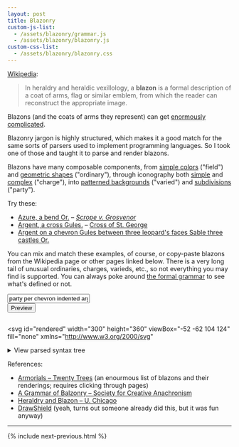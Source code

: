 ```yaml
---
layout: post
title: Blazonry
custom-js-list:
  - /assets/blazonry/grammar.js
  - /assets/blazonry/blazonry.js
custom-css-list:
  - /assets/blazonry/blazonry.css
---
```


[Wikipedia](https://en.wikipedia.org/wiki/Blazon):

> In heraldry and heraldic vexillology, a **blazon** is a formal description of a coat of arms, flag or similar emblem, from which the reader can reconstruct the appropriate image.

Blazons (and the coats of arms they represent) can get [enormously complicated](https://en.wikipedia.org/wiki/Richard_Temple-Nugent-Brydges-Chandos-Grenville,_2nd_Duke_of_Buckingham_and_Chandos#/media/File:Stowe_Armorial.jpg).

Blazonry jargon is highly structured, which makes it a good match for the same sorts of parsers used to implement programming languages. So I took one of those and taught it to parse and render blazons.

Blazons have many composable components, from <a href="#" data-example="Gules.">simple colors</a> ("field") and <a href="#" data-example="Argent, a fess Sable.">geometric shapes</a> ("ordinary"), through iconography both <a href="#" data-example="Argent, six mullets Sable.">simple</a> and <a href="#" data-example="Sable, a lion rampant Gules armed and langued Or.">complex</a> ("charge"), into <a href="#" data-example="Barry bendy of eight Azure and Argent.">patterned backgrounds</a> ("varied") and <a href="#" data-example="Party per pale Argent and Gules, three rondels counterchanged.">subdivisions</a> ("party").

Try these:

<!-- TODO: Use more famous ones! -->

- <a href="#" data-example>Azure, a bend Or.</a> – [_Scrope v. Grosvenor_](https://en.wikipedia.org/wiki/Scrope_v_Grosvenor)
- <a href="#" data-example>Argent, a cross Gules.</a> – [Cross of St. George](https://en.wikipedia.org/wiki/Flag_of_England)
- <a href="#" data-example>Argent on a chevron Gules between three leopard's faces Sable three castles Or.</a>

You can mix and match these examples, of course, or copy-paste blazons from the Wikipedia page or other pages linked below. There is a very long tail of unusual ordinaries, charges, varieds, etc., so not everything you may find is supported. You can always poke around [the formal grammar](/assets/blazonry/grammar.txt) to see what's defined or not.

<div class="center">
  <form id="form">
  <!-- argent a bend gules cotised azure -->
  <!-- party per pale argent and gules a bend azure cotised counterchanged -->
    <input type="text" id="blazon-input" value="party per chevron indented argent and gules">
    <br>
    <button type="submit">
    Preview
    </button>
  </form>

  <pre id="error"></pre>

  <svg
    id="rendered"
    width="300"
    height="360"
    viewBox="-52 -62 104 124"
    fill="none"
    xmlns="http://www.w3.org/2000/svg"
  ></svg>

  <details id="ast-wrapper">
  <summary>View parsed syntax tree</summary>
  <pre id="ast"></pre>
  </details>
</div>

References:

- [Armorials – Twenty Trees](https://www.twentytrees.co.uk/Guest/General/Thing/Heraldry.html?Armorials) (an enourmous list of blazons and their renderings; requires clicking through pages)
- [A Grammar of Balzonry – Society for Creative Anachronism](http://heraldry.sca.org/armory/bruce.html)
- [Heraldry and Blazon – U. Chicago](https://penelope.uchicago.edu/~grout/encyclopaedia_romana/britannia/anglo-saxon/flowers/heraldry.html)
- [DrawShield](https://drawshield.net/index.html) (yeah, turns out someone already did this, but it was fun anyway)

-------------------------------------------------------------------------------

{% include next-previous.html %}
